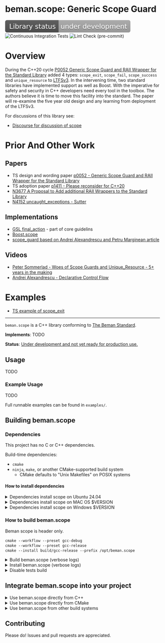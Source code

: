 <!--
SPDX-License-Identifier: Apache-2.0 WITH LLVM-exception
-->

# beman.scope: Generic Scope Guard

![Library Status](https://github.com/bemanproject/beman/blob/c6997986557ec6dda98acbdf502082cdf7335526/images/badges/beman_badge-beman_library_under_development.svg)
![Continuous Integration Tests](https://github.com/bemanproject/scope/actions/workflows/ci_tests.yml/badge.svg)
![Lint Check (pre-commit)](https://github.com/bemanproject/scope/actions/workflows/pre-commit.yml/badge.svg)

# Overview
During the C++20 cycle [P0052 Generic Scope Guard and RAII Wrapper for the Standard Library](https://wg21.link/P0052) added 4 types: `scope_exit`, `scope_fail`, `scope_success` and `unique_resource` to [LTFSv3](https://www.open-std.org/jtc1/sc22/wg21/docs/papers/2022/n4908#scopeguard).  In the intervening time, two standard libraries have implemented support as well as Boost. With the imperative for safety and security in C++ developers need every tool in the toolbox. The authors believe it is time to move this facility into the standard.  The paper will re-examine the five year old design and any learning from deployment of the LTFSv3.

For discussions of this library see:
- [Discourse for discussion of scope](https://discourse.bemanproject.org/t/scope-library/315)
# Prior And Other Work
## Papers
- TS design and wording paper [p0052 - Generic Scope Guard and RAII Wrapper for the Standard Library](https://wg21.link/p0052) 
- TS adoption paper [p1411 - Please reconsider <scope> for C++20](https://wg21.link/p1411)
- [N3677 A Proposal to Add additional RAII Wrappers to the Standard Library](https://www.open-std.org/jtc1/sc22/wg21/docs/papers/2013/n3677.html)
- [N4152 uncaught_exceptions - Sutter](https://www.open-std.org/jtc1/sc22/wg21/docs/papers/2014/n4152.pdf)

## Implementations
- [GSL final_action](https://github.com/microsoft/GSL/blob/main/include/gsl/util) - part of core guidelins
- [Boost.scope](https://www.boost.org/doc/libs/1_87_0/libs/scope/doc/html/index.html)
- [scope_guard based on Andrei Alexandrescu and Petru Marginean article](https://ricab.github.io/scope_guard)

## Videos
- [Peter Sommerlad - Woes of Scope Guards and Unique_Resource - 5+ years in the making](https://www.youtube.com/watch?v=O1sK__G5Nrg)
- [Andrei Alexandrescu - Declarative Control Flow](https://www.youtube.com/watch?v=WjTrfoiB0MQ)
# Examples
- [TS example of scope_exit](https://godbolt.org/z/T5KhTYjP7)

---

`beman.scope` is a C++ library conforming to [The Beman Standard](https://github.com/bemanproject/beman/blob/main/docs/BEMAN_STANDARD.md).

**Implements**: TODO

**Status**: [Under development and not yet ready for production use.](https://github.com/bemanproject/beman/blob/main/docs/BEMAN_LIBRARY_MATURITY_MODEL.md#under-development-and-not-yet-ready-for-production-use)

## Usage

TODO

### Example Usage

TODO

Full runnable examples can be found in `examples/`.

## Building beman.scope

### Dependencies
<!-- TODO Darius: rewrite section!-->

This project has no C or C++ dependencies.

Build-time dependencies:

- `cmake`
- `ninja`, `make`, or another CMake-supported build system
  - CMake defaults to "Unix Makefiles" on POSIX systems

#### How to install dependencies

<!-- TODO Darius: rewrite section!-->

<details>
<summary>Dependencies install scope on Ubuntu 24.04  </summary>

<!-- TODO Darius: rewrite section!-->

```shell
# Install tools:
apt-get install -y cmake make ninja-build

# Toolchains:
apt-get install                           \
  g++-14 gcc-14 gcc-13 g++-14             \
  clang-18 clang++-18 clang-17 clang++-17
```

</details>

<details>
<summary>Dependencies install scope on MAC OS $VERSION </summary>

<!-- TODO Darius: rewrite section!-->
```shell
# TODO
```

</details>

<details>
<summary>Dependencies install scope on Windows $VERSION  </summary>
<!-- TODO Darius: rewrite section!-->

```shell
# TODO
```

</details>

### How to build beman.scope

Beman scope is header only.

```shell
cmake --workflow --preset gcc-debug
cmake --workflow --preset gcc-release
cmake --install build/gcc-release --prefix /opt/beman.scope
```

<details>
<summary> Build beman.scope (verbose logs) </summary>

```shell
# Configure beman.scope via gcc-debug workflow for development.
$ cmake --workflow --preset gcc-debug
Executing workflow step 1 of 3: configure preset "gcc-debug"

Preset CMake variables:

  CMAKE_BUILD_TYPE="Debug"
  CMAKE_CXX_COMPILER="g++"
  CMAKE_CXX_FLAGS="-fsanitize=address -fsanitize=pointer-compare -fsanitize=pointer-subtract -fsanitize=leak -fsanitize=undefined"
  CMAKE_CXX_STANDARD="20"

TODO

# Run examples.
$ TODO

```

</details>

<details>
<summary> Install beman.scope (verbose logs) </summary>

```shell
# Install build artifacts from `build` directory into `opt/beman.scope` path.
$ cmake --install build/gcc-release --prefix /opt/beman.scope
-- Install configuration: "RelWithDebInfo"
-- Up-to-date: /opt/beman.scope/lib/libbeman.exemplar.a
-- Up-to-date: /opt/beman.scope/include/beman/exemplar/identity.hpp


# Check tree.
$ tree /opt/beman.scope
/opt/beman.scope
├── include
│   └── beman
│       └── scope
│           └── scope.hpp


4 directories, 2 files
```

</details>

<details>
<summary> Disable tests build </summary>

To build this project with tests disabled (and their dependencies),
simply use `BEMAN_EXEMPLAR_BUILD_TESTING=OFF` as documented in upstream [CMake documentation](https://cmake.org/cmake/help/latest/module/CTest.html):

```shell
cmake -B build -S . -DBEMAN_EXEMPLAR_BUILD_TESTING=OFF
```

</details>

## Integrate beman.scope into your project

<details>
<summary> Use beman.scope directly from C++ </summary>
<!-- TODO Darius: rewrite section!-->

If you want to use `beman.scope` from your project,
you can include `beman/scope/*.hpp`  files from your C++ source files

```cpp
#include <beman/scope/identity.hpp>
```

and directly link with `libbeman.scope.a`

```shell
# Assume /opt/beman.scope staging directory.
$ c++ -o identity_usage examples/identity_usage.cpp \
    -I /opt/beman.scope/include/ \
    -L/opt/beman.scope/lib/ -lbeman.exemplar
```

</details>

<details>
<summary> Use beman.scope directly from CMake </summary>

<!-- TODO Darius: rewrite section! Add examples. -->

For CMake based projects, you will need to use the `beman.scope` CMake module to define the `beman::exemplar` CMake target:

```cmake
find_package(beman.scope REQUIRED)
```

You will also need to add `beman::scope`
to the link libraries of any libraries or executables that include `beman/scope/*.hpp` in their source or header file.

```cmake
target_link_libraries(yourlib PUBLIC beman::scope)
```

</details>

<details>
<summary> Use beman.scope from other build systems </summary>

<!-- TODO Darius: rewrite section! Add examples. -->

Build systems that support `pkg-config` by providing a `beman.scope.pc` file.
Build systems that support interoperation via `pkg-config` should be able to detect `beman.scope` for you automatically.

</details>

## Contributing

Please do! Issues and pull requests are appreciated.
